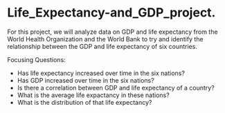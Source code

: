 # Life_Expectancy-and_GDP_project.
For this project, we will analyze data on GDP and life expectancy from the World Health Organization and the World Bank to try and identify the relationship between the GDP and life expectancy of six countries.

Focusing Questions:

- Has life expectancy increased over time in the six nations?
- Has GDP increased over time in the six nations?
- Is there a correlation between GDP and life expectancy of a country?
- What is the average life expactancy in these nations?
- What is the distribution of that life expectancy?
